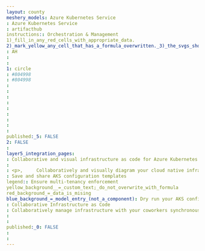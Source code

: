 ```yaml
---
layout: county 
meshery_models: Azure Kubernetes Service
: Azure Kubernetes Service
: artifacthub
instructions:: Orchestration & Management
1)_fill_in_any_red_cells_with_appropriate_data.
2)_mark_yellow_any_cell_that_has_a_formula_overwritten._3)_the_svgs_shouldn't_have_xml_header_they_are_added_programmatically_through_workflows: Scheduling & Orchestration
: AH
: 
: 
1: circle
: #804998
: #804998
: 
: 
: 
: 
: 
: 
: 
: 
: 
published:_5: FALSE
2: FALSE
: 
layer5_integration_pages: 
: Collaborative and visual infrastructure as code for Azure Kubernetes Service
: 
: <p>,     Collaboratively and visually diagram your cloud native infrastructure with GitOps-style pipeline integration. Design, test, and manage configuration your Kubernetes-based, containerized applications as a visual topology., </p>, <p>,     Looking for best practice cloud native design and deployment best practices? Choose from thousands of pre-built components in MeshMap. Choose from hundreds of ready-made design patterns by importing templates from Meshery Catalog or use our low code designer, MeshMap, to create and deploy your own cloud native infrastructure designs., </p>
: Save and share AKS configuration templates
legend:: Ensure multi-tenancy enforcement
yellow_background__=_custom_text;_do_not_overwrite_with_formula
red_background_=_data_is_mising
blue_background_=_model_entry_(not_a_component): Dry run your AKS configuration changes
: Collaborative Infrastructure as Code
: Collaboratively manage infrastructure with your coworkers synchronously sharing the same designs.
: 
: 
published:_0: FALSE
: 
: 
---
```

